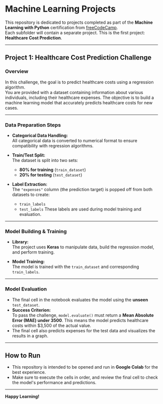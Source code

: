 # Machine Learning Projects 

This repository is dedicated to projects completed as part of the **Machine Learning with Python** certification from [freeCodeCamp](https://www.freecodecamp.org/).  
Each subfolder will contain a separate project. This is the first project: **Healthcare Cost Prediction**.

---

## Project 1: Healthcare Cost Prediction Challenge

### Overview

In this challenge, the goal is to predict healthcare costs using a regression algorithm.  
You are provided with a dataset containing information about various individuals, including their healthcare expenses. The objective is to build a machine learning model that accurately predicts healthcare costs for new cases.

---

### Data Preparation Steps

- **Categorical Data Handling:**  
  All categorical data is converted to numerical format to ensure compatibility with regression algorithms.

- **Train/Test Split:**  
  The dataset is split into two sets:
  - **80% for training** (`train_dataset`)
  - **20% for testing** (`test_dataset`)

- **Label Extraction:**  
  The `"expenses"` column (the prediction target) is popped off from both datasets to create:
  - `train_labels`
  - `test_labels`
  These labels are used during model training and evaluation.

---

### Model Building & Training

- **Library:**  
  The project uses **Keras** to manipulate data, build the regression model, and perform training.

- **Model Training:**  
  The model is trained with the `train_dataset` and corresponding `train_labels`.

---

### Model Evaluation

- The final cell in the notebook evaluates the model using the **unseen** `test_dataset`.
- **Success Criterion:**  
  To pass the challenge, `model.evaluate()` must return a **Mean Absolute Error (MAE) under 3500**. This means the model predicts healthcare costs within $3,500 of the actual value.
- The final cell also predicts expenses for the test data and visualizes the results in a graph.

---

## How to Run

- This repository is intended to be opened and run in **Google Colab** for the best experience.
- Make sure to execute the cells in order, and review the final cell to check the model's performance and predictions.

---


**Happy Learning!**
